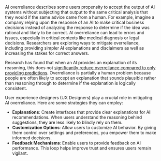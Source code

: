 AI overreliance describes some users propensity to accept the output of AI systems without subjecting that output to the same critical analysis that they would if the same advice came from a human. For example, imagine a company relying upon the response of an AI to make critical business decisions instead of analyzing the response to determine if the idea was rational and likely to be correct. AI overreliance can lead to errors and issues, especially in critical contexts like medical diagnosis or legal decisions. Researchers are exploring ways to mitigate overreliance, including providing simpler AI explanations and disclaimers as well as increasing the stakes for correct answers. 

Research has found that when an AI provides an explanation of its reasoning, this does not [ significantly reduce overreliance compared to only providing predictions](https://cicl.stanford.edu/publication/vasconcelos2023explanations/). Overreliance is partially a human problem because people are often likely to accept an explanation that sounds plausible rather than reasoning through to determine if the explanation is logically consistent. 

User experience designers (UX Designers) play a crucial role in mitigating AI overreliance. Here are some strategies they can employ:

- **Explanations**: Create interfaces that provide clear explanations for AI recommendations. When users understand the reasoning behind suggestions, they are less likely to blindly rely on them.
- **Customization Options**: Allow users to customize AI behavior. By giving them control over settings and preferences, you empower them to make informed decisions.
- **Feedback Mechanisms**: Enable users to provide feedback on AI performance. This loop helps improve trust and ensures users remain vigilant.